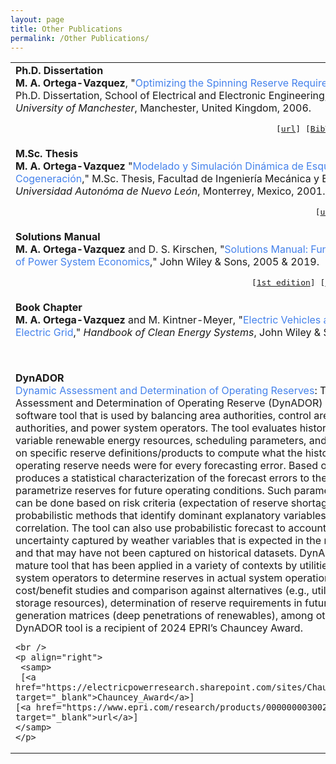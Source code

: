 ```yaml
---
layout: page
title: Other Publications
permalink: /Other Publications/
---
```



<table class="table table-hover">
    
<tr>
<td>
    <strong>Ph.D. Dissertation</strong> <br />
    <strong>M. A. Ortega-Vazquez</strong>, 
    "<span style="color:#4582ec">Optimizing the Spinning Reserve Requirements</span>," 
    Ph.D. Dissertation, School of Electrical and Electronic Engineering, 
    <em>The University of Manchester</em>, Manchester, United Kingdom, 2006.
    <br />
    <p align="right">
        <samp>
    [<a href="http://goo.gl/4toaAw" target="_blank">url</a>] 
    [<a href="https://drive.google.com/open?id=1zq1hrVziHJsA64K77BxfRKmrJ4jMjkLV" target="_blank">BibTeX</a>]   
    [<a href="https://drive.google.com/file/d/1X2B3I3hUx51Be5pap0ndsaXX2JEcbDB4/view?usp=sharing" target="_blank">Title</a>]
            </samp>
    </p> 
</td>
</tr>

    
<tr>
<td>
    <strong>M.Sc. Thesis </strong> <br />
    <strong>M. A. Ortega-Vazquez</strong> 
    "<span style="color:#4582ec">Modelado y Simulación Dinámica de Esquemas de Cogeneración</span>," 
    M.Sc. Thesis, Facultad de Ingeniería Mecánica y Eléctrica, 
    <em>Universidad Autonóma de Nuevo León</em>, Monterrey, Mexico, 2001.
    <br />
    <p align="right">
        <samp>
    [<a href="https://goo.gl/K3ybOR" target="_blank">url</a>]
    [<a href="https://drive.google.com/open?id=1_Bes8eExIKUnm3iNcQKsreFu-B1JyQ5t" target="_blank">BibTeX</a>]
            </samp>
    </p> 
</td>
</tr>
   
   
<tr>
<td>
    <strong> Solutions Manual</strong> <br />
    <strong>M. A. Ortega-Vazquez</strong> and D. S. Kirschen, 
    "<span style="color:#4582ec">Solutions Manual: Fundamentals of Power System Economics</span>," 
    John Wiley & Sons, 2005 & 2019.
    <br />
    <p align="right">
        <samp>
    [<a href="http://www.wiley.com//legacy/wileychi/powersystemeconomics/" target="_blank">1st edition</a>]
    [<a href="http://bcs.wiley.com/he-bcs/Books?action=index&itemId=111921324X&bcsId=11264" target="_blank">2nd edition</a>]
            </samp>
    </p> 
</td>
</tr>  
    
    
<tr>
<td>
    <strong> Book Chapter </strong> <br />
    <strong>M. A. Ortega-Vazquez</strong> and M. Kintner-Meyer, 
    "<span style="color:#4582ec">Electric Vehicles and the Electric Grid</span>," 
    <em>Handbook of Clean Energy Systems</em>, John Wiley & Sons, 2014. 
    <br />
    <p align="right">
        <samp>
    [<a href="http://onlinelibrary.wiley.com/doi/10.1002/9781118991978.hces105/full" target="_blank">DOI</a>]
            </samp>
    </p> 
</td>
</tr>    


<tr>
<td>
    <strong>DynADOR</strong> <br />
    <span style="color:#4582ec">Dynamic Assessment and Determination of Operating Reserves</span>: 
    The Dynamic Assessment and Determination of Operating Reserve (DynADOR) is a software tool that is used by balancing area authorities, control area authorities, and power system operators.  The tool evaluates historical load, variable renewable energy resources, scheduling parameters, and information on specific reserve definitions/products to compute what the historical operating reserve needs were for every forecasting error.  Based on this, it produces a statistical characterization of the forecast errors to the parametrize reserves for future operating conditions.  Such parametrization can be done based on risk criteria (expectation of reserve shortages), or on probabilistic methods that identify dominant explanatory variables for correlation.  The tool can also use probabilistic forecast to account for uncertainty captured by weather variables that is expected in the near future, and that may have not been captured on historical datasets.  
DynADOR is a mature tool that has been applied in a variety of contexts by utilities and system operators to determine reserves in actual system operation, cost/benefit studies and comparison against alternatives (e.g., utilization storage resources), determination of reserve requirements in future generation matrices (deep penetrations of renewables), among others.  
The DynADOR tool is a recipient of 2024 EPRI’s Chauncey Award.

    <br />
    <p align="right">
     <samp>
     [<a href="https://electricpowerresearch.sharepoint.com/sites/ChaunceyAwards" target="_blank">Chauncey_Award</a>]
    [<a href="https://www.epri.com/research/products/000000003002026307" target="_blank">url</a>]
    </samp>
    </p> 
</td>
</tr>


    
   
</table>
